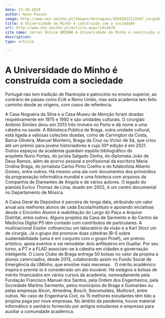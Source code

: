 ```yaml
---
date: 23-10-2020
author: Nuno Passos
image: http://www.nos.uminho.pt/Images/destaques/20201022111547_LargodoPao.jpg
title: A Universidade do Minho é construída com a sociedade
url: http://www.nos.uminho.pt/Article.aspx?id=3470
site name: Jornal Online UMINHO A Universidade do Minho é construída com a sociedade
description: 
type: article

---
```

# A Universidade do Minho é construída com a sociedade


  

Portugal não tem tradição de filantropia e patrocínio no ensino superior, ao contrário de países como EUA e Reino Unido, mas esta academia tem feito caminho desde as origens, com casos de referência.

A Casa Nogueira da Silva e a Casa Museu de Monção foram doadas respetivamente em 1975 e 1992 e são unidades culturais. O cirurgião António Simões doou em 2013 três imóveis no Porto e dá nome a uma cátedra na saúde. A Biblioteca Pública de Braga, outra unidade cultural, está ligada a valiosas coleções doadas, como de Carrington da Costa, Barca-Oliveira, Manuel Monteiro, Braga da Cruz ou Victor de Sá, que criou até um prémio para jovens historiadores e cuja 30ª edição é em 2021.
 
Outros espaços da academia guardam espólio bibliográfico do arquiteto Nuno Portas, do jurista Salgado Zenha, do diplomata João de Deus Ramos, além de acervo pessoal e profissional da escritora Maria Ondina Braga, do jornalista Carlos Pinto Coelho e do futebolista Alberto Gomes, entre outros. Há mesmo uma ala com documentos dos primórdios da programação informática mundial e uma fototeca com arquivos da Companhia de Diamantes de Angola e de vários autores. O legado do pianista Eurico Thomaz de Lima, doado em 2002, é um centro documental no Departamento de Música.

A Caixa Geral de Depósitos é parceira de longa data, atribuindo um valor anual aos melhores alunos de cada Escola/Instituto e apoiando iniciativas desde o Encontro Alumni à reabilitação do Largo do Paço e Arquivo Distrital, entre outros. Alguns projetos da Casa de Sarmento e do Centro de Medicina Digital P5 têm contado com contributos de particulares. A multinacional Essilor cofinanciou um laboratório da visão e a Karl Storz um de cirurgia. Já o grupo dst promove duas cátedras IB-S sobre sustentabilidade (uma é em conjunto com o grupo Proef), um prémio artístico, apoia eventos e vai remodelar dois anfiteatros em Gualtar. Por seu turno, a PT e a FLAD associam-se à cátedra em cidades e governação inteligente. O Lions Clube de Braga entrega 50 bolsas no valor da propina a alunos carenciados, desde 2013, colaborando assim no Fundo Social de Emergência da UMinho, que envolve mais mecenas.
 
O mérito académico inspira e premiá-lo é considerado um ato louvável. Há estágios e bolsas de mérito financiados em vários cursos da academia, nomeadamente pela Fundação Francisco Manuel dos Santos, pela Ordem dos Engenheiros, pela Sociedade Martins Sarmento, pelos municípios de Braga e Guimarães ou pelas empresas Alcon, Almedina, Bosch, Iberomoldes, Multicert, entre outras. No caso de Engenharia Civil, os 15 melhores estudantes têm tido a propina paga por nove empresas. No âmbito da pandemia, houve material informático e sanitário fornecido por antigos estudantes e empresas para auxiliar a comunidade académica.

